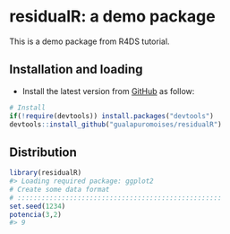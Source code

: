 
<!-- README.md is generated from README.Rmd. Please edit that file -->

residualR: a demo package
===============================================

This is a demo package from R4DS tutorial.


Installation and loading
------------------------

-   Install the latest version from [GitHub](https://github.com/gualapuromoises/residualR) as follow:

``` r
# Install
if(!require(devtools)) install.packages("devtools")
devtools::install_github("gualapuromoises/residualR")
```

Distribution
------------

``` r
library(residualR)
#> Loading required package: ggplot2
# Create some data format
# :::::::::::::::::::::::::::::::::::::::::::::::::::
set.seed(1234)
potencia(3,2)
#> 9
```

